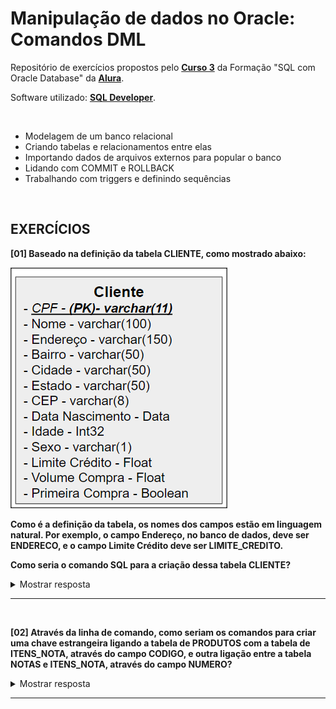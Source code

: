 # Manipulação de dados no Oracle: Comandos DML
Repositório de exercícios propostos pelo **[Curso 3](https://cursos.alura.com.br/course/oracle-dml-manipulacao-de-dados)** da Formação "SQL com Oracle Database" da **[Alura](https://www.alura.com.br/)**.


Software utilizado: **[SQL Developer](https://www.oracle.com/tools/downloads/sqldev-downloads.html)**.

<br>

- Modelagem de um banco relacional
- Criando tabelas e relacionamentos entre elas
- Importando dados de arquivos externos para popular o banco
- Lidando com COMMIT e ROLLBACK
- Trabalhando com triggers e definindo sequências

<br>

## EXERCÍCIOS

**[01] Baseado na definição da tabela CLIENTE, como mostrado abaixo:**

![Tabela Cliente](./img/cliente.png)

**Como é a definição da tabela, os nomes dos campos estão em linguagem natural. Por exemplo, o campo Endereço, no banco de dados, deve ser ENDERECO, e o campo Limite Crédito deve ser LIMITE_CREDITO.**

**Como seria o comando SQL para a criação dessa tabela CLIENTE?**

<details>
<summary>Mostrar resposta</summary>
  
![Exercicio 1](./exercicios/Screenshot_1.png)

</details>

<hr>
<br>

**[02] Através da linha de comando, como seriam os comandos para criar uma chave estrangeira ligando a tabela de PRODUTOS com a tabela de ITENS_NOTA, através do campo CODIGO, e outra ligação entre a tabela NOTAS e ITENS_NOTA, através do campo NUMERO?**

<details>
<summary>Mostrar resposta</summary>
  
![Exercicio 2](./exercicios/Screenshot_2.png)

</details>

<hr>
<br>

<!-- 
**[03] Queremos obter as 10 primeiras vendas do dia 01/01/2017. Qual seria o comando SQL para obter este resultado?**

<details>
<summary>Mostrar resposta</summary>
  
![Exercicio 3](./exercicios/Screenshot_3.png)

</details>

<hr>
<br>

**[04] Utilizando duas querys SQL, qual foi a maior venda do produto "Linha Refrescante - 1 Litro - Morango/Limao", em quantidade?**

<details>
<summary>Mostrar resposta</summary>
  
![Exercicio 4](./exercicios/Screenshot_4.png)

</details>

<hr>
<br>

**[05] Aproveitando o exercício do vídeo anterior, quantos itens existem com a maior quantidade de venda para o produto '1101035'?**

<details>
<summary>Mostrar resposta</summary>
  
![Exercicio 5](./exercicios/Screenshot_5.png)

</details>

<hr>
<br>

**[06] Veja o ano de nascimento dos clientes e classifique-os como:**

- Nascidos antes de 1990 são velhos
- Nascidos entre 1990 e 1995 são jovens
- Nascidos depois de 1995 são crianças

**Liste o nome dos clientes e suas classificações.**

<details>
<summary>Mostrar resposta</summary>
  
![Exercicio 6](./exercicios/Screenshot_6.png)

</details>

<hr>
<br>

**[07] Como agrupar os produtos por embalagem, pegar a média de preço para cada tipo de embalagem e conferir o status de preço para cada embalagem (caro/em conta/barato)?**

<details>
<summary>Mostrar resposta</summary>
  
![Exercicio 7](./exercicios/Screenshot_7.png)

</details>

<hr>
<br>

**[08] Quais os clientes que fizeram mais de 2000 compras em 2016?**

<details>
<summary>Mostrar resposta</summary>
  
![Exercicio 8](./exercicios/Screenshot_8.png)

</details>

<hr>
<br>

**[09] Levando em consideração que o valor financeiro das vendas consiste em multiplicar a quantidade pelo preço, obtenha o faturamento anual da empresa.**

<details>
<summary>Mostrar resposta</summary>
  
![Exercicio 9](./exercicios/Screenshot_9.png)

</details>

<hr>
<br>

**[10] Tendo em vista a seguinte consulta:**
```sql
SELECT CPF, COUNT(*) FROM NOTAS_FISCAIS
WHERE TO_CHAR(DATA_VENDA, 'YYYY') = '2016'
GROUP BY CPF
HAVING COUNT(*) > 2000
```
**Qual seria a consulta, usando subconsulta, que seria equivalente à consulta acima?**

<details>
<summary>Mostrar resposta</summary>
  
![Exercicio 10](./exercicios/Screenshot_10.png)

</details>

<hr>
<br>

**[11] Faça uma consulta listando o nome do cliente e o endereço completo (com rua, bairro, cidade e estado).**

<details>
<summary>Mostrar resposta</summary>
  
![Exercicio 11](./exercicios/Screenshot_11.png)

</details>

<hr>
<br>

**[12] Faça uma sub-query que mostre o nome e a idade dos clientes.**

<details>
<summary>Mostrar resposta</summary>
  
![Exercicio 12](./exercicios/Screenshot_12.png)

</details>

<hr>
<br>

**[13] Na tabela de *notas fiscais*, temos o _valor do imposto_.**
**Na tabela de *itens*, temos a _quantidade_ e o _faturamento_. Calcule o valor do imposto pago no ano de 2016, arredondando para o menor inteiro.**

<details>
<summary>Mostrar resposta</summary>
  
![Exercicio 13](./exercicios/Screenshot_13.png)

</details>

<hr>
<br>

**[14] Com SQL, queremos que cada cliente tenha como saída:**

- *"O cliente **João da Silva** faturou **120000** no ano de **2016**".*

**OBS.: Faça isso somente para o ano de 2016.**

<details>
<summary>Mostrar resposta</summary>
  
![Exercicio 14](./exercicios/Screenshot_14.png)

</details>

<hr>
<br>

**[15]  Monte uma seleção que determina se as vendas mensais por cliente são válidas ou não. Considere como válidas as vendas abaixo da quantidade limite, e não válidas as vendas acima da quantidade limite existente no cadastro do cliente.**

<details>
<summary>Mostrar resposta</summary>
  
![Exercicio 15](./exercicios/Screenshot_15.png)

</details>

<hr>
<br>

**[16]  No exercício anterior, construímos um relatório que apresentou os clientes que tiveram vendas inválidas. Complemente este relatório, listando somente os que tiveram vendas inválidas e calculando a diferença entre o limite de venda máximo e o realizado, em percentuais. Dica:**

- Filtre somente as linhas onde:
```sql
(X.QUANTIDADE_LIMITE - X.QUANTIDADE_VENDAS) < 0
```

<br>

- Liste a coluna de X.QUANTIDADE_LIMITE
- Crie uma nova coluna, fazendo a fórmula:
```sql
(1 - (X.QUANTIDADE_LIMITE/X.QUANTIDADE_VENDAS)) * 100
```

<details>
<summary>Mostrar resposta</summary>
  
![Exercicio 16](./exercicios/Screenshot_16.png)

</details>

<hr>
<br>

**[17] Determine a venda por sabores de sucos, para o ano de 2016, apresentando o percentual de participação de cada um destes sabores, ordenados:**

<details>
<summary>Mostrar resposta</summary>
  
![Exercicio 17](./exercicios/Screenshot_17.png)

</details>

<hr>
<br>

**[18] Modifique o relatório de cima para ver o ranking das vendas por tamanho.**

<details>
<summary>Mostrar resposta</summary>
  
![Exercicio 18](./exercicios/Screenshot_18.png)

</details>

<hr>
<br>

 -->